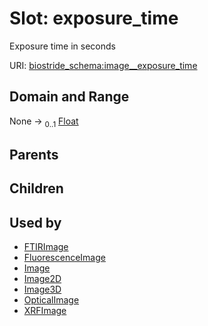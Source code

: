 
# Slot: exposure_time

Exposure time in seconds

URI: [biostride_schema:image__exposure_time](https://w3id.org/biostride/schema/image__exposure_time)


## Domain and Range

None &#8594;  <sub>0..1</sub> [Float](types/Float.md)

## Parents


## Children


## Used by

 * [FTIRImage](FTIRImage.md)
 * [FluorescenceImage](FluorescenceImage.md)
 * [Image](Image.md)
 * [Image2D](Image2D.md)
 * [Image3D](Image3D.md)
 * [OpticalImage](OpticalImage.md)
 * [XRFImage](XRFImage.md)
